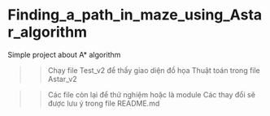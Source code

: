 # Finding_a_path_in_maze_using_Astar_algorithm
Simple project about A* algorithm

>> Chạy file Test_v2 để thấy giao diện đồ họa
>> Thuật toán trong file Astar_v2

>> Các file còn lại để thử nghiệm hoặc là module
>> Các thay đổi sẽ được lưu ý trong file README.md
